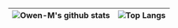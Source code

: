 |![Owen-M's github stats](https://github-readme-stats.vercel.app/api?username=Owen-M&count_private=true&show_icons=true&theme=dracula&disable_animations=true&include_all_commits=true)|![Top Langs](https://github-readme-stats.vercel.app/api/top-langs/?username=Owen-M&theme=dracula&langs_count=10&layout=compact)|
|:-:|:-:|
